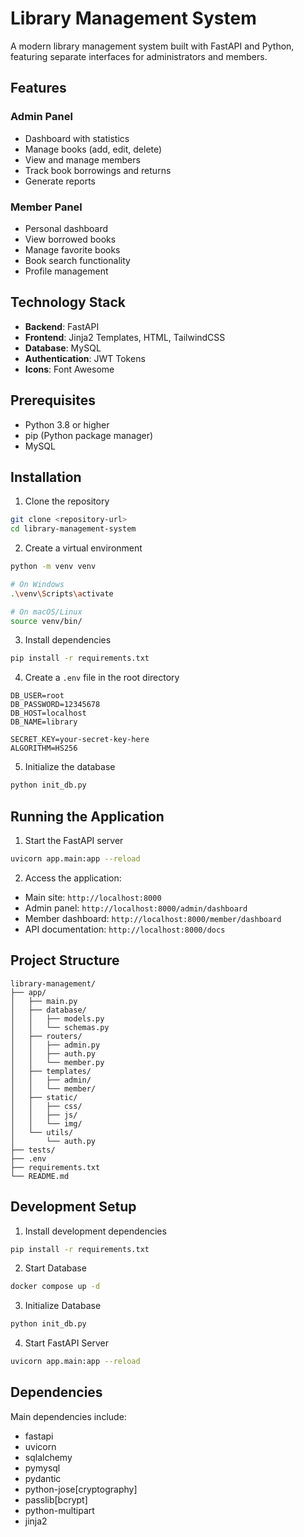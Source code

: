 # Library Management System

A modern library management system built with FastAPI and Python, featuring separate interfaces for administrators and members.

## Features

### Admin Panel
- Dashboard with statistics
- Manage books (add, edit, delete)
- View and manage members
- Track book borrowings and returns
- Generate reports

### Member Panel
- Personal dashboard
- View borrowed books
- Manage favorite books
- Book search functionality
- Profile management

## Technology Stack

- **Backend**: FastAPI
- **Frontend**: Jinja2 Templates, HTML, TailwindCSS
- **Database**: MySQL
- **Authentication**: JWT Tokens
- **Icons**: Font Awesome

## Prerequisites

- Python 3.8 or higher
- pip (Python package manager)
- MySQL

## Installation

1. Clone the repository
```bash
git clone <repository-url>
cd library-management-system
```

2. Create a virtual environment
```bash
python -m venv venv

# On Windows
.\venv\Scripts\activate

# On macOS/Linux
source venv/bin/
```

3. Install dependencies
```bash
pip install -r requirements.txt
```

4. Create a `.env` file in the root directory
```env
DB_USER=root
DB_PASSWORD=12345678
DB_HOST=localhost
DB_NAME=library

SECRET_KEY=your-secret-key-here
ALGORITHM=HS256
```

5. Initialize the database
```bash
python init_db.py
```

## Running the Application

1. Start the FastAPI server
```bash
uvicorn app.main:app --reload
```

2. Access the application:
- Main site: `http://localhost:8000`
- Admin panel: `http://localhost:8000/admin/dashboard`
- Member dashboard: `http://localhost:8000/member/dashboard`
- API documentation: `http://localhost:8000/docs`

## Project Structure

```
library-management/
├── app/
│   ├── main.py
│   ├── database/
│   │   ├── models.py
│   │   └── schemas.py
│   ├── routers/
│   │   ├── admin.py
│   │   ├── auth.py
│   │   └── member.py
│   ├── templates/
│   │   ├── admin/
│   │   └── member/
│   ├── static/
│   │   ├── css/
│   │   ├── js/
│   │   └── img/
│   └── utils/
│       └── auth.py
├── tests/
├── .env
├── requirements.txt
└── README.md
```

## Development Setup

1. Install development dependencies
```bash
pip install -r requirements.txt
```

2. Start Database
```bash
docker compose up -d
```

3. Initialize Database
```bash
python init_db.py
```

4. Start FastAPI Server
```bash
uvicorn app.main:app --reload
```

## Dependencies

Main dependencies include:
- fastapi
- uvicorn
- sqlalchemy
- pymysql
- pydantic
- python-jose[cryptography]
- passlib[bcrypt]
- python-multipart
- jinja2
